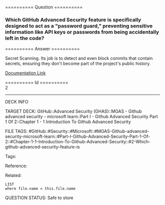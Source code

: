 ========== Question ==========  

### Which GitHub Advanced Security feature is specifically designed to act as a "password guard," preventing sensitive information like API keys or passwords from being accidentally left in the code?  

========== Answer ==========  

Secret Scanning. Its job is to detect and even block commits that contain secrets, ensuring they don't become part of the project's public history.

[Documentation Link](https://learn.microsoft.com/en-us/training/modules/introduction-github-advanced-security/2-what-is-github-advanced-security)

========== Id ==========  
2

---

DECK INFO

TARGET DECK: GitHub::Advanced Security (GHAS)::MGAS - Github advanced security - microsoft learn::Part I - Github Advanced Security Part 1 Of 2::Chapter 1 - 1 Introduction To Github Advanced Security

FILE TAGS: #GitHub::#Security::#Microsoft::#MGAS-Github-advanced-security-microsoft-learn::#Part-I-Github-Advanced-Security-Part-1-Of-2::#Chapter-1-1-Introduction-To-Github-Advanced-Security::#2-Which-github-advanced-security-feature-is

Tags:

Reference:

Related:

```dataview
LIST
where file.name = this.file.name
```

QUESTION STATUS: Safe to store
